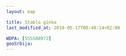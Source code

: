 ```yaml
---
layout: map

title: Stablo ginka
last_modified_at: 2018-05-17T00:48:14+02:00

WDPA: [555588972]
geoSrbija:
---
```

